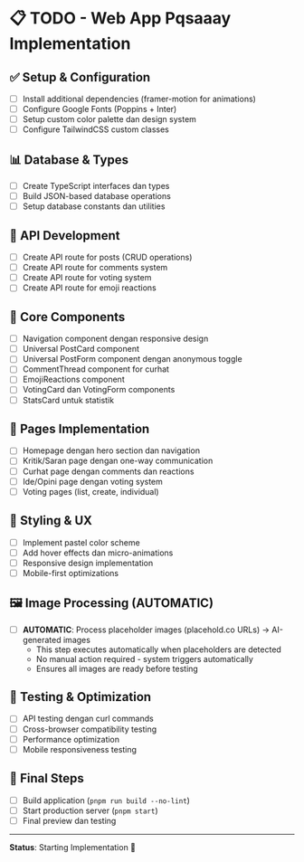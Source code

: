 # 📋 TODO - Web App Pqsaaay Implementation

## ✅ Setup & Configuration
- [ ] Install additional dependencies (framer-motion for animations)
- [ ] Configure Google Fonts (Poppins + Inter)
- [ ] Setup custom color palette dan design system
- [ ] Configure TailwindCSS custom classes

## 📊 Database & Types
- [ ] Create TypeScript interfaces dan types
- [ ] Build JSON-based database operations
- [ ] Setup database constants dan utilities

## 🔌 API Development
- [ ] Create API route for posts (CRUD operations)
- [ ] Create API route for comments system
- [ ] Create API route for voting system
- [ ] Create API route for emoji reactions

## 🧩 Core Components
- [ ] Navigation component dengan responsive design
- [ ] Universal PostCard component
- [ ] Universal PostForm component dengan anonymous toggle
- [ ] CommentThread component for curhat
- [ ] EmojiReactions component
- [ ] VotingCard dan VotingForm components
- [ ] StatsCard untuk statistik

## 📱 Pages Implementation
- [ ] Homepage dengan hero section dan navigation
- [ ] Kritik/Saran page dengan one-way communication
- [ ] Curhat page dengan comments dan reactions
- [ ] Ide/Opini page dengan voting system
- [ ] Voting pages (list, create, individual)

## 🎨 Styling & UX
- [ ] Implement pastel color scheme
- [ ] Add hover effects dan micro-animations
- [ ] Responsive design implementation
- [ ] Mobile-first optimizations

## 🖼️ Image Processing (AUTOMATIC)
- [ ] **AUTOMATIC**: Process placeholder images (placehold.co URLs) → AI-generated images
  - This step executes automatically when placeholders are detected
  - No manual action required - system triggers automatically
  - Ensures all images are ready before testing

## 🧪 Testing & Optimization
- [ ] API testing dengan curl commands
- [ ] Cross-browser compatibility testing
- [ ] Performance optimization
- [ ] Mobile responsiveness testing

## 🚀 Final Steps
- [ ] Build application (`pnpm run build --no-lint`)
- [ ] Start production server (`pnpm start`)
- [ ] Final preview dan testing

---
**Status**: Starting Implementation 🚀